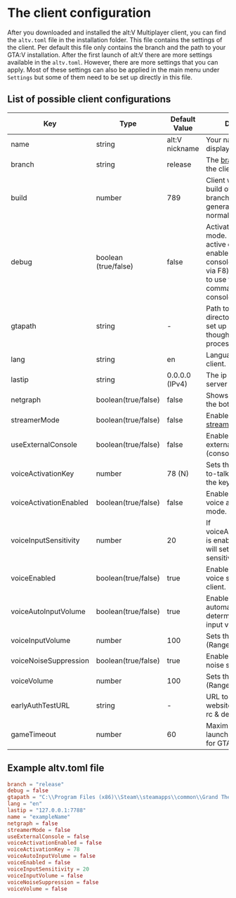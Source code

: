 # The client configuration

After you downloaded and installed the alt:V Multiplayer client, you can find the `altv.toml` file in the installation folder. This file contains the settings of the client. Per default this file only contains the branch and the path to your GTA:V installation. After the first launch of alt:V there are more settings available in the `altv.toml`. However, there are more settings that you can apply. Most of these settings can also be applied in the main menu under `Settings` but some of them need to be set up directly in this file.

## List of possible client configurations

| Key                       | Type                  | Default Value        | Description             |
| ---                       | ---                   | ---                  | --- |
|   name                    |   string              |   alt:V nickname     | Your name that is displayed on a server. |
|   branch                  |   string              |   release            | The [branch](~/articles/branches.md) on which the client will work. | 
|   build                   |   number              |   789                | Client will use this build of the declared branch (auto generated by the client normally). |
|   debug                   |   boolean (true/false)|   false              | Activates the debug mode. For example, a active debug mode enables the debug-console (accessible via F8) and allows you to use the `reconnect` command in the console. |
|   gtapath                 |   string              |   -                  | Path to your GTA5 directory. Usually, it is set up automatically thought the installation process. |
|   lang                    |   string              |   en                 | Language of your client. |
|   lastip                  |   string              |   0.0.0.0 (IPv4)     | The ip of the last server you played on.|
|   netgraph                |   boolean(true/false) |   false              | Shows a netgraph on the bottom left. |
|   streamerMode            |   boolean(true/false) |   false              | Enables or disables the [streamer mode](~/articles/streamermode.md). |
|   useExternalConsole      |   boolean(true/false) |   false              | Enables or disables the external console (console popout). |
|   voiceActivationKey      |   number              |   78 (N)             | Sets the key for Push-to-talk. You can get the key code [here](https://keycode.info/). |
|   voiceActivationEnabled  |   boolean(true/false) |   false              | Enables or disables the voice activity input mode. |
|   voiceInputSensitivity   |   number              |   20                 | If voiceActivationEnabled is enabled, this option will set the required sensitivity.  |
|   voiceEnabled            |   boolean(true/false) |   true               | Enables or disables the voice system for the client. |
|   voiceAutoInputVolume    |   boolean(true/false) |   true               | Enables or disables the automatic determination of the input volume. |
|   voiceInputVolume        |   number              |   100                | Sets the input volume (Range: 0 - 200). |
|   voiceNoiseSuppression   |   boolean(true/false) |   true               | Enables or disables the noise suppression. |
|   voiceVolume             |   number              |   100                | Sets the output volume (Range: 0 - 200). |
|   earlyAuthTestURL        |   string              |   -                  | URL to your early auth website. Only usable in rc & dev branch. |
|   gameTimeout             |   number              |   60                 | Maximum time the launcher should wait for GTA V to start. |

## Example altv.toml file

```toml
branch = "release"
debug = false
gtapath = "C:\\Program Files (x86)\\Steam\\steamapps\\common\\Grand Theft Auto V"
lang = "en"
lastip = "127.0.0.1:7788"
name = "exampleName"
netgraph = false
streamerMode = false
useExternalConsole = false
voiceActivationEnabled = false
voiceActivationKey = 78
voiceAutoInputVolume = false
voiceEnabled = false
voiceInputSensitivity = 20
voiceInputVolume = false
voiceNoiseSuppression = false
voiceVolume = false
```
